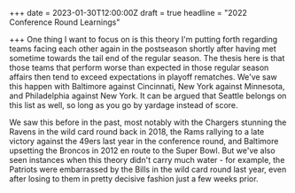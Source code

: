 +++
date = 2023-01-30T12:00:00Z
draft = true
headline = "2022 Conference Round Learnings"

+++
One thing I want to focus on is this theory I'm putting forth regarding teams facing each other again in the postseason shortly after having met sometime towards the tail end of the regular season. The thesis here is that those teams that perform worse than expected in those regular season affairs then tend to exceed expectations in playoff rematches. We've saw this happen with Baltimore against Cincinnati, New York against Minnesota, and Philadelphia against New York. It can be argued that Seattle belongs on this list as well, so long as you go by yardage instead of score. 

We saw this before in the past, most notably with the Chargers stunning the Ravens in the wild card round back in 2018, the Rams rallying to a late victory against the 49ers last year in the conference round, and Baltimore upsetting the Broncos in 2012 en route to the Super Bowl. But we've also seen instances when this theory didn't carry much water - for example, the Patriots were embarrassed by the Bills in the wild card round last year, even after losing to them in pretty decisive fashion just a few weeks prior.  